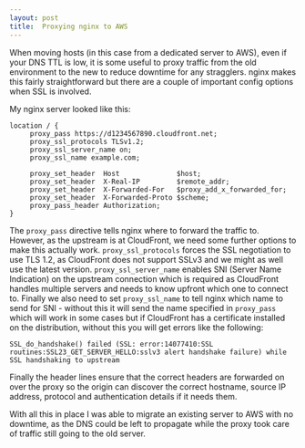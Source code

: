 ```yaml
---
layout: post
title:  Proxying nginx to AWS
---
```

When moving hosts (in this case from a dedicated server to AWS), even if your DNS TTL is low, it is some useful to proxy traffic from the old environment to the new to reduce downtime for any stragglers. nginx makes this fairly straightforward but there are a couple of important config options when SSL is involved.

My nginx server looked like this:

```
location / {
     proxy_pass https://d1234567890.cloudfront.net;
     proxy_ssl_protocols TLSv1.2;
     proxy_ssl_server_name on;
     proxy_ssl_name example.com;

     proxy_set_header  Host              $host;
     proxy_set_header  X-Real-IP         $remote_addr;
     proxy_set_header  X-Forwarded-For   $proxy_add_x_forwarded_for;
     proxy_set_header  X-Forwarded-Proto $scheme;
     proxy_pass_header Authorization;
}
```

The `proxy_pass` directive tells nginx where to forward the traffic to. However, as the upstream is at CloudFront, we need some further options to make this actually work. `proxy_ssl_protocols` forces the SSL negotiation to use TLS 1.2, as CloudFront does not support SSLv3 and we might as well use the latest version. `proxy_ssl_server_name` enables SNI (Server Name Indication) on the upstream connection which is required as CloudFront handles multiple servers and needs to know upfront which one to connect to. Finally we also need to set `proxy_ssl_name` to tell nginx which name to send for SNI - without this it will send the name specified in `proxy_pass` which will work in some cases but if CloudFront has a certificate installed on the distribution, without this you will get errors like the following:

```
SSL_do_handshake() failed (SSL: error:14077410:SSL routines:SSL23_GET_SERVER_HELLO:sslv3 alert handshake failure) while SSL handshaking to upstream
```

Finally the header lines ensure that the correct headers are forwarded on over the proxy so the origin can discover the correct hostname, source IP address, protocol and authentication details if it needs them.

With all this in place I was able to migrate an existing server to AWS with no downtime, as the DNS could be left to propagate while the proxy took care of traffic still going to the old server.

